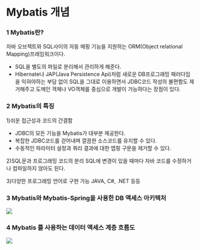 # Mybatis 개념

### 1 Mybatis란?

자바 오브젝트와 SQL사이의 자동 매핑 기능을 지원하는 ORM(Object relational Mapping)프레임워크이다. 
- SQL을 별도의 파일로 분리해서 관리하게 해준다.
- Hibernate나 JAP(Java Persistence Api)처럼 새로운 DB프로그래밍 패러다임을 익혀야하는 부담 없이 SQL을 그대로 이용하면서 JDBC코드 작성의 불편함도 제거해주고 도메인 객체나 VO객체를 중심으로 개발이 가능하다는 장점이 있다.

### 2 Mybatis의 특징

1)쉬운 접근성과 코드의 간결함
- JDBC의 모든 기능을 Mybatis가 대부분 제공한다.
- 복잡한 JDBC코드를 걷어내며 깔끔한 소스코드를 유지할 수 있다.
- 수동적인 파라미터 설정과 쿼리 결과에 대한 맵핑 구문을 제거할 수 있다.

2)SQL문과 프로그래밍 코드의 분리
SQL에 변경이 있을 때마다 자바 코드를 수정하거나 컴파일하지 않아도 된다.

3)다양한 프로그래밍 언어로 구현 가능
JAVA, C#, .NET 등등

### 3 Mybatis와 Mybatis-Spring을 사용한 DB 액세스 아키텍처
<img src="https://user-images.githubusercontent.com/62877858/134814767-20b7ba32-39c9-410a-8d82-8f69b6ad443d.GIF"/>


### 4 Mybatis 를 사용하는 데이터 액세스 계층 흐름도
<img src="https://user-images.githubusercontent.com/62877858/134814885-5ba9a323-0c4a-4764-aa78-7fc6ed5f33eb.GIF"/>

